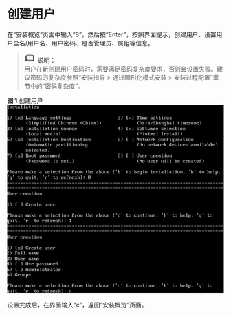 # 创建用户<a name="ZH-CN_TOPIC_0214071114"></a>

在“安装概览”页面中输入“8”，然后按“Enter”，按照界面提示，创建用户、设置用户全名/用户名、用户密码、是否管理员、属组等信息。

>![](public_sys-resources/icon-note.gif) **说明：**   
>用户在新创建用户密码时，需要满足密码复杂度要求，否则会设置失败。建议密码的复杂度参照“安装指导 \> 通过图形化模式安装 \> 安装过程配置”章节中的“密码复杂度”。  

**图 1**  创建用户<a name="zh-cn_topic_0155778954_zh-cn_topic_0151920811_f125c609b7ef6419a8b412d185f727a6b"></a>  
![](figures/创建用户-4.png "创建用户-4")

设置完成后，在界面输入“c”，返回“安装概览”页面。

